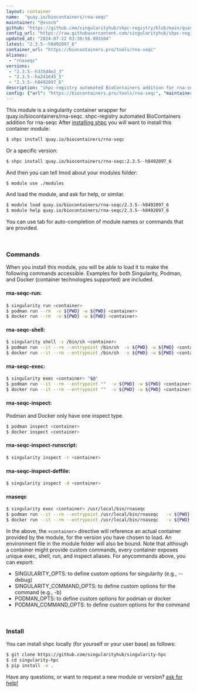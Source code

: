 ```yaml
---
layout: container
name:  "quay.io/biocontainers/rna-seqc"
maintainer: "@vsoch"
github: "https://github.com/singularityhub/shpc-registry/blob/main/quay.io/biocontainers/rna-seqc/container.yaml"
config_url: "https://raw.githubusercontent.com/singularityhub/shpc-registry/main/quay.io/biocontainers/rna-seqc/container.yaml"
updated_at: "2024-07-22 03:38:56.983104"
latest: "2.3.5--h8492097_6"
container_url: "https://biocontainers.pro/tools/rna-seqc"
aliases:
 - "rnaseqc"
versions:
 - "2.3.5--h335d4e2_3"
 - "2.3.5--ha241645_5"
 - "2.3.5--h8492097_6"
description: "shpc-registry automated BioContainers addition for rna-seqc"
config: {"url": "https://biocontainers.pro/tools/rna-seqc", "maintainer": "@vsoch", "description": "shpc-registry automated BioContainers addition for rna-seqc", "latest": {"2.3.5--h8492097_6": "sha256:a69ba3c80c349da3187d9e2a0e65365d86cf5b2ca4bdece3e4fd21120d2f4146"}, "tags": {"2.3.5--h335d4e2_3": "sha256:0b135dad0c88d19a477a85d4f7765bbff19d6aa99eb1b316ab2132debebc68f8", "2.3.5--ha241645_5": "sha256:f633668278fb0323be0e52035a5a11fbc3dc7126d52f09f6ef2ce13a0a58a3fd", "2.3.5--h8492097_6": "sha256:a69ba3c80c349da3187d9e2a0e65365d86cf5b2ca4bdece3e4fd21120d2f4146"}, "docker": "quay.io/biocontainers/rna-seqc", "aliases": {"rnaseqc": "/usr/local/bin/rnaseqc"}}
---
```


This module is a singularity container wrapper for quay.io/biocontainers/rna-seqc.
shpc-registry automated BioContainers addition for rna-seqc
After [installing shpc](#install) you will want to install this container module:


```bash
$ shpc install quay.io/biocontainers/rna-seqc
```

Or a specific version:

```bash
$ shpc install quay.io/biocontainers/rna-seqc:2.3.5--h8492097_6
```

And then you can tell lmod about your modules folder:

```bash
$ module use ./modules
```

And load the module, and ask for help, or similar.

```bash
$ module load quay.io/biocontainers/rna-seqc/2.3.5--h8492097_6
$ module help quay.io/biocontainers/rna-seqc/2.3.5--h8492097_6
```

You can use tab for auto-completion of module names or commands that are provided.

<br>

### Commands

When you install this module, you will be able to load it to make the following commands accessible.
Examples for both Singularity, Podman, and Docker (container technologies supported) are included.

#### rna-seqc-run:

```bash
$ singularity run <container>
$ podman run --rm  -v ${PWD} -w ${PWD} <container>
$ docker run --rm  -v ${PWD} -w ${PWD} <container>
```

#### rna-seqc-shell:

```bash
$ singularity shell -s /bin/sh <container>
$ podman run --it --rm --entrypoint /bin/sh  -v ${PWD} -w ${PWD} <container>
$ docker run --it --rm --entrypoint /bin/sh  -v ${PWD} -w ${PWD} <container>
```

#### rna-seqc-exec:

```bash
$ singularity exec <container> "$@"
$ podman run --it --rm --entrypoint ""  -v ${PWD} -w ${PWD} <container> "$@"
$ docker run --it --rm --entrypoint ""  -v ${PWD} -w ${PWD} <container> "$@"
```

#### rna-seqc-inspect:

Podman and Docker only have one inspect type.

```bash
$ podman inspect <container>
$ docker inspect <container>
```

#### rna-seqc-inspect-runscript:

```bash
$ singularity inspect -r <container>
```

#### rna-seqc-inspect-deffile:

```bash
$ singularity inspect -d <container>
```


#### rnaseqc

```bash
$ singularity exec <container> /usr/local/bin/rnaseqc
$ podman run --it --rm --entrypoint /usr/local/bin/rnaseqc   -v ${PWD} -w ${PWD} <container> -c " $@"
$ docker run --it --rm --entrypoint /usr/local/bin/rnaseqc   -v ${PWD} -w ${PWD} <container> -c " $@"
```



In the above, the `<container>` directive will reference an actual container provided
by the module, for the version you have chosen to load. An environment file in the
module folder will also be bound. Note that although a container
might provide custom commands, every container exposes unique exec, shell, run, and
inspect aliases. For anycommands above, you can export:

 - SINGULARITY_OPTS: to define custom options for singularity (e.g., --debug)
 - SINGULARITY_COMMAND_OPTS: to define custom options for the command (e.g., -b)
 - PODMAN_OPTS: to define custom options for podman or docker
 - PODMAN_COMMAND_OPTS: to define custom options for the command

<br>

### Install

You can install shpc locally (for yourself or your user base) as follows:

```bash
$ git clone https://github.com/singularityhub/singularity-hpc
$ cd singularity-hpc
$ pip install -e .
```

Have any questions, or want to request a new module or version? [ask for help!](https://github.com/singularityhub/singularity-hpc/issues)